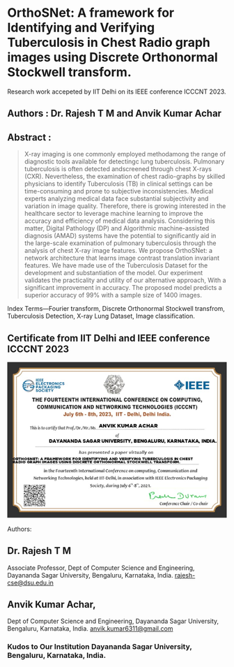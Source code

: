 # OrthoSNet: A framework for Identifying and Verifying Tuberculosis in Chest Radio graph images using Discrete Orthonormal Stockwell transform.
Research work accepeted by IIT Delhi on its IEEE conference ICCCNT 2023.

## Authors : Dr. Rajesh T M and Anvik Kumar Achar

## Abstract : 
> X-ray imaging is one commonly employed methodamong the range of diagnostic tools available for detectingc lung tuberculosis. Pulmonary tuberculosis is often detected andscreened through chest X-rays (CXR). Nevertheless, the examination of chest radio-graphs by skilled physicians to identify Tuberculosis (TB) in clinical settings can be time-consuming and prone to subjective inconsistencies. Medical experts analyzing medical data face substantial subjectivity and variation in image quality. Therefore, there is growing interested in the healthcare sector to leverage machine learning to improve the accuracy and efficiency of medical data analysis. Considering this matter, Digital Pathology (DP) and Algorithmic machine-assisted diagnosis (AMAD) systems have the potential to significantly aid in the large-scale examination of pulmonary tuberculosis through the analysis of chest X-ray image features. We propose OrthoSNet: a network architecture that learns image contrast translation invariant features. We have made use of the Tuberculosis Dataset for the development and substantiation of the model. Our experiment validates the practicality and utility of our alternative approach, With a significant improvement in accuracy. The proposed model predicts a superior accuracy of 99% with a sample size of 1400 images. 
 
Index Terms—Fourier transform, Discrete Orthonormal Stockwell transfrom, Tuberculosis Detection, X-ray Lung Dataset, Image classification.

## Certificate from IIT Delhi and IEEE conference ICCCNT 2023
![Certificate](https://github.com/AnvikKumar/OrthoSNet./blob/main/Assets/Research_Certificate.jpeg)

Authors:

## Dr. Rajesh T M
Associate Professor,
Dept of Computer Science and Engineering,
Dayananda Sagar University,
Bengaluru, Karnataka,
India.
rajesh-cse@dsu.edu.in

## Anvik Kumar Achar,
Dept of Computer Science and Engineering,
Dayananda Sagar University,
Bengaluru, Karnataka,
India.
anvik.kumar6311@gmail.com

### Kudos to Our Institution Dayananda Sagar University, Bengaluru, Karnataka, India.
